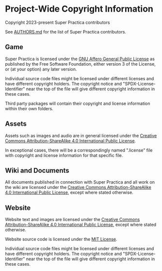 # Project-Wide Copyright Information

Copyright 2023-present Super Practica contributors

See [AUTHORS.md](AUTHORS.md) for the list of Super Practica contributors.


## Game

Super Practica is licensed under the [GNU Affero General Public License](LICENSES/AGPL-3.0) as published by the Free Software Foundation, either version 3 of the License, or (at your option) any later version.

Individual source code files might be licensed under different licenses and have different copyright holders. The copyright notice and "SPDX-License-Identifier" near the top of the file will give different copyright information in these cases.

Third party packages will contain their copyright and license information within their own folders.


## Assets

Assets such as images and audio are in general licensed under the [Creative Commons Attribution-ShareAlike 4.0 International Public License](LICENSES/CC-BY-SA-4.0).

In exceptional cases, there will be a correspondingly named ".license" file with copyright and license information for that specific file.


## Wiki and Documents

All documents published in connection with Super Practica and all work on the wiki are licensed under the [Creative Commons Attribution-ShareAlike 4.0 International Public License](LICENSES/CC-BY-SA-4.0), except where stated otherwise.


## Website

Website text and images are licensed under the [Creative Commons Attribution-ShareAlike 4.0 International Public License](LICENSES/CC-BY-SA-4.0), except where stated otherwise.

Website source code is licensed under the [MIT License](LICENSES/MIT).

Individual source code files might be licensed under different licenses and have different copyright holders. The copyright notice and "SPDX-License-Identifier" near the top of the file will give different copyright information in these cases.
